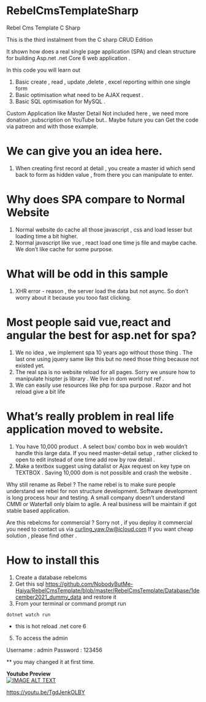 # RebelCmsTemplateSharp
Rebel Cms Template C Sharp

This is the third instalment from the C sharp CRUD Edition 

It shown how does a real single page application (SPA) and clean structure for building 
Asp.net .net Core 6 web application .

In this code you will learn out

1. Basic create , read , update ,delete , excel reporting within one single form 
2. Basic optimisation what need to be AJAX request  . 
3. Basic SQL optimisation for MySQL .

Custom Application  like Master Detail Not included here , we need more donation ,subscription on YouTube but.. Maybe future you can 
Get the code via patreon and with those example.

# We can give you an idea here. 

1. When creating first record at detail , you create a  master id which send back to form as hidden value , from there you can manipulate  to enter. 

# Why does SPA compare to  Normal Website 

1. Normal website do cache all those javascript , css and load lesser but loading time a bit higher. 
2. Normal javascript like vue , react load one time js file and maybe cache. We don’t like cache for some purpose.

# What will be odd  in this sample 
 1. XHR error - reason , the server load the data but not async. So don’t worry about it  because you tooo fast clicking. 

# Most people said vue,react and angular the best for asp.net for spa?
1. We no idea , we implement spa 10 years ago  without those thing . The last one using jquery same like this but no need those thing because not existed yet. 
2. The real spa is no website reload for all pages. Sorry we unsure how to manipulate hispter js library . We live in dom world not ref .
3. We can easily use resources like php for spa purpose . Razor and hot reload give a bit life
# What’s really problem in real life application moved to website. 

1. You have  10,000 product . A select box/ combo box in web wouldn’t handle this large data. If you need master-detail setup , rather clicked to open  to edit instead of one time add row  by row detail .  
2. Make a textbox suggest using datalist  or Ajax request on key type on TEXTBOX . Saving 10,000 dom is not possible and crash the website . 

Why still rename as Rebel ?
The name rebel is to make sure people understand we rebel for non structure development. Software development is long process hour and testing. A small company doesn’t understand CMMI or Waterfall only blaim to agile. A real business will be maintain if got stable based application. 

Are this rebelcms for commercial ?
Sorry not , if you deploy it commercial you need to contact us via curling_yaw.0w@icloud.com
If you want cheap solution , please find other . 

# How to install this 

1. Create a database rebelcms
2. Get this sql https://github.com/NobodyButMe-Haiya/RebelCmsTemplate/blob/master/RebelCmsTemplate/Database/1december2021_dummy_data and restore it 
3. From your terminal or command prompt run

```
dotnet watch run
```
* this is hot reload .net core 6 

5. To access the admin 

Username : admin
Password : 123456

** you may changed it at first time. 

**Youtube Preview**  
[![IMAGE ALT TEXT](http://img.youtube.com/vi/TgdJenkOLBY/0.jpg)](http://www.youtube.com/watch?v=xNLdBOmLr3g " Asp.net Core 6 Rebel CMS")

https://youtu.be/TgdJenkOLBY
